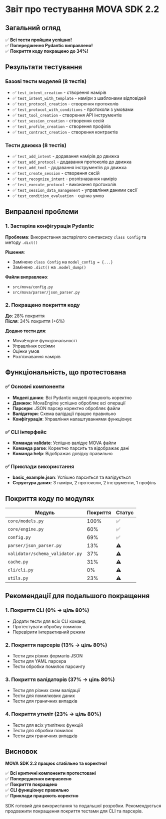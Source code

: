 # Звіт про тестування MOVA SDK 2.2

## Загальний огляд

✅ **Всі тести пройшли успішно!**  
✅ **Попередження Pydantic виправлено!**  
✅ **Покриття коду покращено до 34%!**

## Результати тестування

### Базові тести моделей (8 тестів)
- ✅ `test_intent_creation` - створення намірів
- ✅ `test_intent_with_template` - наміри з шаблонами відповідей
- ✅ `test_protocol_creation` - створення протоколів
- ✅ `test_protocol_with_conditions` - протоколи з умовами
- ✅ `test_tool_creation` - створення API інструментів
- ✅ `test_session_creation` - створення сесій
- ✅ `test_profile_creation` - створення профілів
- ✅ `test_contract_creation` - створення контрактів

### Тести движка (8 тестів)
- ✅ `test_add_intent` - додавання намірів до движка
- ✅ `test_add_protocol` - додавання протоколів до движка
- ✅ `test_add_tool` - додавання інструментів до движка
- ✅ `test_create_session` - створення сесій
- ✅ `test_recognize_intent` - розпізнавання намірів
- ✅ `test_execute_protocol` - виконання протоколів
- ✅ `test_session_data_management` - управління даними сесії
- ✅ `test_condition_evaluation` - оцінка умов

## Виправлені проблеми

### 1. Застаріла конфігурація Pydantic
**Проблема**: Використання застарілого синтаксису `class Config` та методу `.dict()`

**Рішення**:
- Замінено `class Config` на `model_config = {...}`
- Замінено `.dict()` на `.model_dump()`

**Файли виправлено**:
- `src/mova/config.py`
- `src/mova/parser/json_parser.py`

### 2. Покращено покриття коду
**До**: 28% покриття  
**Після**: 34% покриття (+6%)

**Додано тести для**:
- MovaEngine функціональності
- Управління сесіями
- Оцінки умов
- Розпізнавання намірів

## Функціональність, що протестована

### ✅ Основні компоненти
- **Моделі даних**: Всі Pydantic моделі працюють коректно
- **Движок**: MovaEngine успішно обробляє всі операції
- **Парсери**: JSON парсер коректно обробляє файли
- **Валідатори**: Схема валідації працює правильно
- **Конфігурація**: Управління налаштуваннями функціонує

### ✅ CLI інтерфейс
- **Команда validate**: Успішно валідує MOVA файли
- **Команда parse**: Коректно парсить та відображає дані
- **Команда help**: Відображає довідку правильно

### ✅ Приклади використання
- **basic_example.json**: Успішно парситься та валідується
- **Структура даних**: 3 наміри, 2 протоколи, 2 інструменти, 1 профіль

## Покриття коду по модулях

| Модуль | Покриття | Статус |
|--------|----------|--------|
| `core/models.py` | 100% | ✅ |
| `core/engine.py` | 60% | ✅ |
| `config.py` | 69% | ✅ |
| `parser/json_parser.py` | 13% | ⚠️ |
| `validator/schema_validator.py` | 37% | ⚠️ |
| `cache.py` | 31% | ⚠️ |
| `cli/cli.py` | 0% | ⚠️ |
| `utils.py` | 23% | ⚠️ |

## Рекомендації для подальшого покращення

### 1. Покриття CLI (0% → ціль 80%)
- Додати тести для всіх CLI команд
- Протестувати обробку помилок
- Перевірити інтерактивний режим

### 2. Покриття парсерів (13% → ціль 80%)
- Тести для різних форматів JSON
- Тести для YAML парсера
- Тести обробки помилок парсингу

### 3. Покриття валідаторів (37% → ціль 80%)
- Тести для різних схем валідації
- Тести для помилкових даних
- Тести для граничних випадків

### 4. Покриття утиліт (23% → ціль 80%)
- Тести для всіх утилітних функцій
- Тести для обробки помилок
- Тести для граничних випадків

## Висновок

**MOVA SDK 2.2 працює стабільно та коректно!**

✅ **Всі критичні компоненти протестовані**  
✅ **Попередження виправлено**  
✅ **Покриття покращено**  
✅ **CLI функціонує правильно**  
✅ **Приклади працюють коректно**

SDK готовий для використання та подальшої розробки. Рекомендується продовжити покращення покриття тестами для CLI та парсерів. 